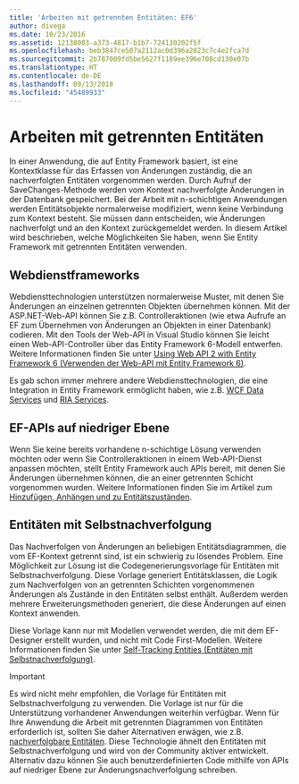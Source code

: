 ```yaml
---
title: 'Arbeiten mit getrennten Entitäten: EF6'
author: divega
ms.date: 10/23/2016
ms.assetid: 12138003-a373-4817-b1b7-724130202f5f
ms.openlocfilehash: beb3847ce507a2112ac0d396a2023c7c4e2fca7d
ms.sourcegitcommit: 2b787009fd5be5627f1189ee396e708cd130e07b
ms.translationtype: HT
ms.contentlocale: de-DE
ms.lasthandoff: 09/13/2018
ms.locfileid: "45489933"
---
```

# <a name="working-with-disconnected-entities"></a>Arbeiten mit getrennten Entitäten
In einer Anwendung, die auf Entity Framework basiert, ist eine Kontextklasse für das Erfassen von Änderungen zuständig, die an nachverfolgten Entitäten vorgenommen werden. Durch Aufruf der SaveChanges-Methode werden vom Kontext nachverfolgte Änderungen in der Datenbank gespeichert. Bei der Arbeit mit n-schichtigen Anwendungen werden Entitätsobjekte normalerweise modifiziert, wenn keine Verbindung zum Kontext besteht. Sie müssen dann entscheiden, wie Änderungen nachverfolgt und an den Kontext zurückgemeldet werden. In diesem Artikel wird beschrieben, welche Möglichkeiten Sie haben, wenn Sie Entity Framework mit getrennten Entitäten verwenden.   

## <a name="web-service-frameworks"></a>Webdienstframeworks

Webdiensttechnologien unterstützen normalerweise Muster, mit denen Sie Änderungen an einzelnen getrennten Objekten übernehmen können. Mit der ASP.NET-Web-API können Sie z.B. Controlleraktionen (wie etwa Aufrufe an EF zum Übernehmen von Änderungen an Objekten in einer Datenbank) codieren. Mit den Tools der Web-API in Visual Studio können Sie leicht einen Web-API-Controller über das Entity Framework 6-Modell entwerfen. Weitere Informationen finden Sie unter [Using Web API 2 with Entity Framework 6 (Verwenden der Web-API mit Entity Framework 6)](https://docs.microsoft.com/en-us/aspnet/web-api/overview/data/using-web-api-with-entity-framework/).   

Es gab schon immer mehrere andere Webdiensttechnologien, die eine Integration in Entity Framework ermöglicht haben, wie z.B. [WCF Data Services](https://docs.microsoft.com/dotnet/framework/data/wcf/create-a-data-service-using-an-adonet-ef-data-wcf) und [RIA Services](https://docs.microsoft.com/en-us/previous-versions/dotnet/wcf-ria/ee707344(v=vs.91)).

## <a name="low-level-ef-apis"></a>EF-APIs auf niedriger Ebene

Wenn Sie keine bereits vorhandene n-schichtige Lösung verwenden möchten oder wenn Sie Controlleraktionen in einem Web-API-Dienst anpassen möchten, stellt Entity Framework auch APIs bereit, mit denen Sie Änderungen übernehmen können, die an einer getrennten Schicht vorgenommen wurden. Weitere Informationen finden Sie im Artikel zum [Hinzufügen, Anhängen und zu Entitätszuständen](~/ef6/saving/change-tracking/entity-state.md).  

## <a name="self-tracking-entities"></a>Entitäten mit Selbstnachverfolgung  

Das Nachverfolgen von Änderungen an beliebigen Entitätsdiagrammen, die vom EF-Kontext getrennt sind, ist ein schwierig zu lösendes Problem. Eine Möglichkeit zur Lösung ist die Codegenerierungsvorlage für Entitäten mit Selbstnachverfolgung. Diese Vorlage generiert Entitätsklassen, die Logik zum Nachverfolgen von an getrennten Schichten vorgenommenen Änderungen als Zustände in den Entitäten selbst enthält. Außerdem werden mehrere Erweiterungsmethoden generiert, die diese Änderungen auf einen Kontext anwenden.

Diese Vorlage kann nur mit Modellen verwendet werden, die mit dem EF-Designer erstellt wurden, und nicht mit Code First-Modellen. Weitere Informationen finden Sie unter [Self-Tracking Entities (Entitäten mit Selbstnachverfolgung)](self-tracking-entities/index.md).  

> [!IMPORTANT]
> Es wird nicht mehr empfohlen, die Vorlage für Entitäten mit Selbstnachverfolgung zu verwenden. Die Vorlage ist nur für die Unterstützung vorhandener Anwendungen weiterhin verfügbar. Wenn für Ihre Anwendung die Arbeit mit getrennten Diagrammen von Entitäten erforderlich ist, sollten Sie daher Alternativen erwägen, wie z.B. [nachverfolgbare Entitäten](http://trackableentities.github.io/). Diese Technologie ähnelt den Entitäten mit Selbstnachverfolgung und wird von der Community aktiver entwickelt. Alternativ dazu können Sie auch benutzerdefinierten Code mithilfe von APIs auf niedriger Ebene zur Änderungsnachverfolgung schreiben.
